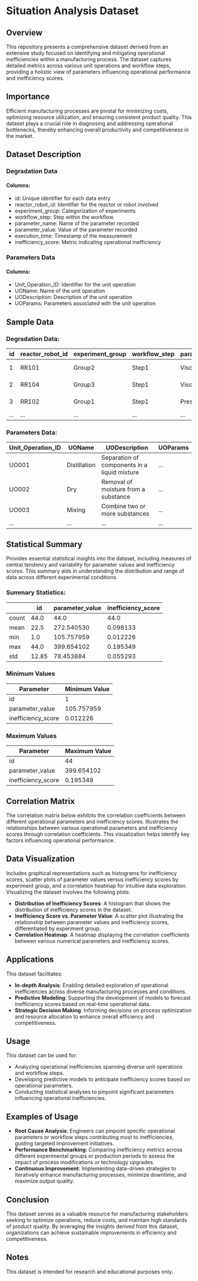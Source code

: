# Situation Analysis Dataset

## Overview

This repository presents a comprehensive dataset derived from an extensive study focused on identifying and mitigating operational inefficiencies within a manufacturing process. The dataset captures detailed metrics across various unit operations and workflow steps, providing a holistic view of parameters influencing operational performance and inefficiency scores.

## Importance

Efficient manufacturing processes are pivotal for minimizing costs, optimizing resource utilization, and ensuring consistent product quality. This dataset plays a crucial role in diagnosing and addressing operational bottlenecks, thereby enhancing overall productivity and competitiveness in the market.

## Dataset Description

### Degradation Data

#### Columns:

- id: Unique identifier for each data entry
- reactor_robot_id: Identifier for the reactor or robot involved
- experiment_group: Categorization of experiments
- workflow_step: Step within the workflow
- parameter_name: Name of the parameter recorded
- parameter_value: Value of the parameter recorded
- execution_time: Timestamp of the measurement
- inefficiency_score: Metric indicating operational inefficiency

### Parameters Data

#### Columns:

- Unit_Operation_ID: Identifier for the unit operation
- UOName: Name of the unit operation
- UODescription: Description of the unit operation
- UOParams: Parameters associated with the unit operation

## Sample Data

### Degradation Data:

| id | reactor_robot_id | experiment_group | workflow_step | parameter_name | parameter_value | execution_time      | inefficiency_score |
|----|------------------|------------------|---------------|----------------|-----------------|---------------------|---------------------|
| 1  | RR101            | Group2           | Step1         | Viscosity      | 344.139346      | 2024-05-13 11:30:53 | 0.087365            |
| 2  | RR104            | Group3           | Step1         | Viscosity      | 218.951722      | 2024-05-13 11:35:53 | 0.023142            |
| 3  | RR102            | Group1           | Step1         | Pressure       | 364.330959      | 2024-05-13 11:40:53 | 0.142511            |
| ...| ...              | ...              | ...           | ...            | ...             | ...                 | ...                 |

### Parameters Data:

| Unit_Operation_ID | UOName       | UODescription                                 | UOParams |
|-------------------|--------------|-----------------------------------------------|----------|
| UO001             | Distillation | Separation of components in a liquid mixture | ...      |
| UO002             | Dry          | Removal of moisture from a substance          | ...      |
| UO003             | Mixing       | Combine two or more substances                | ...      |
| ...               | ...          | ...                                           | ...      |

## Statistical Summary

Provides essential statistical insights into the dataset, including measures of central tendency and variability for parameter values and inefficiency scores. This summary aids in understanding the distribution and range of data across different experimental conditions.

### Summary Statistics:

|       | id   | parameter_value | inefficiency_score |
|-------|------|-----------------|--------------------|
| count | 44.0 | 44.0            | 44.0              |
| mean  | 22.5 | 272.540530      | 0.098133          |
| min   | 1.0  | 105.757959      | 0.012226          |
| max   | 44.0 | 399.654102      | 0.195349          |
| std   | 12.85| 78.453884       | 0.055293          |

### Minimum Values

| Parameter         | Minimum Value     |
|-------------------|-------------------|
| id                | 1                 |
| parameter_value   | 105.757959        |
| inefficiency_score| 0.012226          |

### Maximum Values

| Parameter         | Maximum Value     |
|-------------------|-------------------|
| id                | 44                |
| parameter_value   | 399.654102        |
| inefficiency_score| 0.195349          |

## Correlation Matrix

The correlation matrix below exhibits the correlation coefficients between different operational parameters and inefficiency scores. Illustrates the relationships between various operational parameters and inefficiency scores through correlation coefficients. This visualization helps identify key factors influencing operational performance.

## Data Visualization

Includes graphical representations such as histograms for inefficiency scores, scatter plots of parameter values versus inefficiency scores by experiment group, and a correlation heatmap for intuitive data exploration.
Visualizing the dataset involves the following plots:

- **Distribution of Inefficiency Scores**: A histogram that shows the distribution of inefficiency scores in the dataset.
- **Inefficiency Score vs. Parameter Value**: A scatter plot illustrating the relationship between parameter values and inefficiency scores, differentiated by experiment group.
- **Correlation Heatmap**: A heatmap displaying the correlation coefficients between various numerical parameters and inefficiency scores.

## Applications

This dataset facilitates:

- **In-depth Analysis**: Enabling detailed exploration of operational inefficiencies across diverse manufacturing processes and conditions.
- **Predictive Modeling**: Supporting the development of models to forecast inefficiency scores based on real-time operational data.
- **Strategic Decision Making**: Informing decisions on process optimization and resource allocation to enhance overall efficiency and competitiveness.

## Usage

This dataset can be used for:

- Analyzing operational inefficiencies spanning diverse unit operations and workflow steps.
- Developing predictive models to anticipate inefficiency scores based on operational parameters.
- Conducting statistical analyses to pinpoint significant parameters influencing operational inefficiencies.

## Examples of Usage

- **Root Cause Analysis**: Engineers can pinpoint specific operational parameters or workflow steps contributing most to inefficiencies, guiding targeted improvement initiatives.
- **Performance Benchmarking**: Comparing inefficiency metrics across different experimental groups or production periods to assess the impact of process modifications or technology upgrades.
- **Continuous Improvement**: Implementing data-driven strategies to iteratively enhance manufacturing processes, minimize downtime, and maximize output quality.

## Conclusion

This dataset serves as a valuable resource for manufacturing stakeholders seeking to optimize operations, reduce costs, and maintain high standards of product quality. By leveraging the insights derived from this dataset, organizations can achieve sustainable improvements in efficiency and competitiveness.

## Notes

This dataset is intended for research and educational purposes only.
